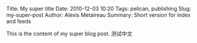 Title: My super title
Date: 2010-12-03 10:20
Tags: pelican, publishing
Slug: my-super-post
Author: Alexis Metaireau
Summary: Short version for index and feeds

This is the content of my super blog post.
测试中文
